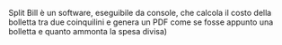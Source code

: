 Split Bill è un software, eseguibile da console, che calcola il costo della bolletta tra due coinquilini e genera un PDF come se fosse appunto una bolletta e quanto ammonta la spesa divisa)
